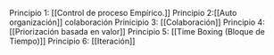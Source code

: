 Principio 1: [[Control de proceso Empírico.]]
Principio 2:[[Auto organización]]
colaboración
Prinicipio 3: [[Colaboración]]
Principio 4: [[Priorización basada en valor]]
Principio 5: [[Time Boxing (Bloque de Tiempo)]]
Principio 6: [[Iteración]]